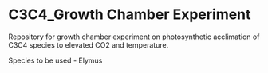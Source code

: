 # C3C4_Growth Chamber Experiment
Repository for  growth chamber experiment on photosynthetic acclimation of C3C4 species to elevated CO2 and temperature.

Species to be used - Elymus
